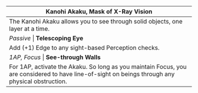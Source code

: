 | Kanohi Akaku, Mask of X-Ray Vision                                                                                                               |
| ------------------------------------------------------------------------------------------------------------------------------------------------ |
| The Kanohi Akaku allows you to see through solid objects, one layer at a time.                                                                   |
| *Passive* \| **Telescoping Eye**                                                                                                                 |
| Add (+1) Edge to any sight-based Perception checks.                                                                                              |
| *1AP, Focus* \| **See-through Walls**                                                                                                            |
| For 1AP, activate the Akaku. So long as you maintain Focus, you are considered to have line-of-sight on beings through any physical obstruction. |
